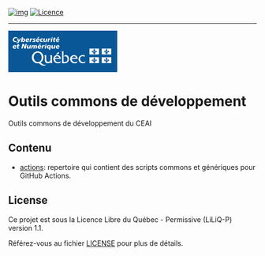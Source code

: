 <!-- ENTETE -->
[![img](https://img.shields.io/badge/Lifecycle-Experimental-339999)](https://www.quebec.ca/gouv/politiques-orientations/vitrine-numeriqc/accompagnement-des-organismes-publics/demarche-conception-services-numeriques)
[![Licence](https://img.shields.io/badge/License-LiLiQ--P-blue)]([Licence](./LICENSE))

---
![MCN](https://github.com/CQEN-QDCE/.github/blob/main/images/mcn.png)
<!-- FIN ENTETE -->

# Outils commons de développement
Outils commons de développement du CEAI

## Contenu

- [actions](./actions/README.md): repertoire qui contient des scripts commons et génériques pour GitHub Actions.

## License
Ce projet est sous la Licence Libre du Québec - Permissive (LiLiQ-P) version 1.1.

Référez-vous au fichier [LICENSE](./LICENSE) pour plus de détails.
